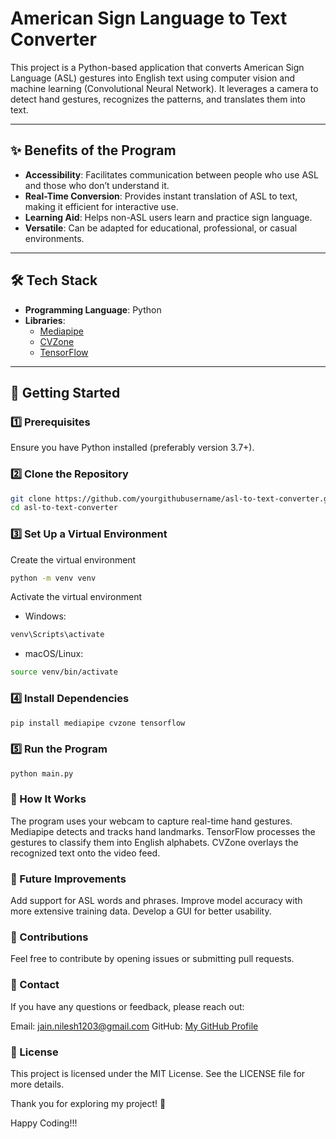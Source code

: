 # American Sign Language to Text Converter  

This project is a Python-based application that converts American Sign Language (ASL) gestures into English text using computer vision and machine learning (Convolutional Neural Network). It leverages a camera to detect hand gestures, recognizes the patterns, and translates them into text.

---

## ✨ Benefits of the Program  
- **Accessibility**: Facilitates communication between people who use ASL and those who don’t understand it.  
- **Real-Time Conversion**: Provides instant translation of ASL to text, making it efficient for interactive use.  
- **Learning Aid**: Helps non-ASL users learn and practice sign language.  
- **Versatile**: Can be adapted for educational, professional, or casual environments.

---

## 🛠️ Tech Stack  
- **Programming Language**: Python  
- **Libraries**:  
  - [Mediapipe](https://google.github.io/mediapipe/)  
  - [CVZone](https://github.com/cvzone/cvzone)  
  - [TensorFlow](https://www.tensorflow.org/)
 
---

## 🚀 Getting Started  

### 1️⃣ Prerequisites  
Ensure you have Python installed (preferably version 3.7+).  

### 2️⃣ Clone the Repository  
```bash  
git clone https://github.com/yourgithubusername/asl-to-text-converter.git  
cd asl-to-text-converter
```

### 3️⃣ Set Up a Virtual Environment

Create the virtual environment
```bash
python -m venv venv  
```

Activate the virtual environment  
- Windows:  
```bash
venv\Scripts\activate
```
- macOS/Linux: 
```bash
source venv/bin/activate  
```

### 4️⃣ Install Dependencies
```bash
pip install mediapipe cvzone tensorflow 
```

### 5️⃣ Run the Program
```bash
python main.py 
```

### 📸 How It Works
The program uses your webcam to capture real-time hand gestures.
Mediapipe detects and tracks hand landmarks.
TensorFlow processes the gestures to classify them into English alphabets.
CVZone overlays the recognized text onto the video feed.

### 📖 Future Improvements
Add support for ASL words and phrases.
Improve model accuracy with more extensive training data.
Develop a GUI for better usability.

### 🙌 Contributions
Feel free to contribute by opening issues or submitting pull requests.

### 📧 Contact
If you have any questions or feedback, please reach out:

Email: jain.nilesh1203@gmail.com
GitHub: [My GitHub Profile](https://github.com/nilesh1434)

### 📝 License
This project is licensed under the MIT License. See the LICENSE file for more details.

Thank you for exploring my project! 🎉

Happy Coding!!!
